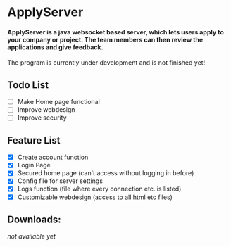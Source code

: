 # ApplyServer

#### ApplyServer is a java websocket based server, which lets users apply to your company or project. The team members can then review the applications and give feedback. 

The program is currently under development and is not finished yet!

## Todo List

- [ ] Make Home page functional
- [ ] Improve webdesign
- [ ] Improve security

## Feature List

- [x] Create account function
- [x] Login Page
- [x] Secured home page (can't access without logging in before)
- [x] Config file for server settings
- [x] Logs function (file where every connection etc. is listed)
- [x] Customizable webdesign (access to all html etc files)

## Downloads:

*not available yet*